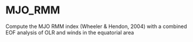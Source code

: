 # MJO_RMM
Compute the MJO RMM index (Wheeler &amp; Hendon, 2004) with a combined EOF analysis of OLR and winds in the equatorial area
